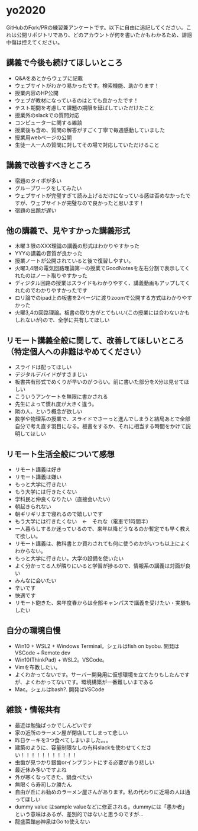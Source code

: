 # yo2020

GitHubのFork/PRの練習兼アンケートです。以下に自由に追記してください。これは公開リポジトリであり、どのアカウントが何を書いたかもわかるため、誹謗中傷は控えてください。

## 講義で今後も続けてほしいところ
- Q&Aをあとからウェブに記載
- ウェブサイトがわかり易かったです。検索機能、助かります！
- 授業内容のHP公開
- ウェブが教材になっているのはとても良かったです！
- テスト期間を考慮して課題の期限を延ばしていただけたこと
- 授業外のslackでの質問対応
- コンピューターに関する雑談
- 授業後も含め、質問の解答がすごく丁寧で毎週感動していました
- 授業用webページの公開
- 生徒一人一人の質問に対してその場で対応していただけること


## 講義で改善すべきところ
- 宿題のタイポが多い
- グループワークをしてみたい
- ウェブサイトが完璧すぎて読み上げるだけになっている感は否めなかったですが、ウェブサイトが完璧なので良かったと思います！
- 宿題の出題が遅い

## 他の講義で、見やすかった講義形式
- 木曜３限のXXX理論の講義の形式はわかりやすかった
- YYYの講義の音質が良かった
- 授業ノートが公開されていると後で復習しやすい。
- 火曜3,4限の電気回路理論第一の授業でGoodNotesを左右分割で表示してくれたのはノート取りやすかった
- ディジタル回路の授業はスライドもわかりやすく、講義動画もアップしてくれたのでわかりやすかったです
- ロリ論でのipad上の板書を2ページに渡りzoomで公開する方式はわかりやすかった
- 火曜3,4の回路理論。板書の取り方がとてもいい(この授業には合わないかもしれないが)ので、全学に共有してほしい

## リモート講義全般に関して、改善してほしいところ（特定個人への非難はやめてください）
- スライドは配ってほしい
- デジタルデバイドがすさまじい
- 板書共有形式でめくりが早いのがつらい。前に書いた部分をX分は見せてほしい
- こういうアンケートを無限に書かされる
- 先生によって慣れ度が大きく違う。
- 隣の人、という概念が欲しい
- 数学や物理系の授業で、スライドでさーっと進んでしまうと結局あとで全部自分で考え直す羽目になる。板書をするか、それに相当する時間をかけて説明してほしい


## リモート生活全般について感想
- リモート講義は好き
- リモート講義は嫌い
- もっと大学に行きたい
- もう大学には行きたくない
- 学科民と仲良くなりたい（直接会いたい）
- 朝起きられない
- 朝ギリギリまで寝れるので嬉しいです
- もう大学には行きたくない　←　それな（電車で1時間半）
- 一人暮らしするか迷っているので、来年以降どうなるのか暫定でも早く教えて欲しい。
- リモート講義は、教科書とか買わされても何に使うのかがいつも以上によくわからない。
- もっと大学に行きたい。大学の設備を使いたい
- よく分かってる人が隣りにいると学習が捗るので、情報系の講義は対面が良い      
- みんなに会いたい
- 辛いです
- 快適です
- リモート飽きた、来年度春からは全部キャンパスで講義を受けたい・実験もしたい


## 自分の環境自慢
- Win10 + WSL2 + Windows Terminal。シェルはfish on byobu. 開発はVSCode + Remote dev
- Win10(ThinkPad) + WSL2。VSCode。
- Vimを布教したい。
- よくわかってないです。サーバー開発用に仮想環境を立てたりもしたんですが、よくわかってないです。環境構築が一番難しいまである
- Mac。シェルはbash?. 開発はVSCode

## 雑談・情報共有
- 最近は勉強ばっかでしんどいです
- 家の近所のラーメン屋が閉店してしまって悲しい
- 昨日ケーキを3つ食べてしまいました。。。
- 建築のように、容量制限なしの有料slackを使わせてください！！！！！！！！！！！
- 虫歯が見つかり銀歯orインプラントにする必要があり悲しい
- 最近休み多いですよね
- 外が寒くなってきた、鍋食べたい
- 無限くら寿司しか勝たん
- 自由が丘にお勧めのラーメン屋さんがあります。私の代わりに近場の人は通ってほしい
- dummy value はsample valueなどに修正される。dummyには「愚か者」という意味はあるが、差別的ではないと思うのですが...
- 龍盛菜館@神泉はGo to使えない
